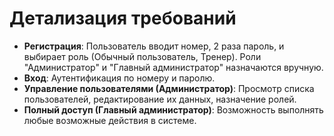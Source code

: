 ﻿# Детализация требований

- **Регистрация**: Пользователь вводит номер, 2 раза пароль, и выбирает роль (Обычный пользователь, Тренер). Роли "Администратор" и "Главный администратор" назначаются вручную.  
- **Вход**: Аутентификация по номеру и паролю.
- **Управление пользователями (Администратор)**: Просмотр списка пользователей, редактирование их данных, назначение ролей.  
- **Полный доступ (Главный администратор)**: Возможность выполнять любые возможные действия в системе.